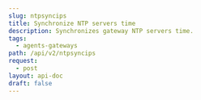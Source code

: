 ```yaml
---
slug: ntpsyncips
title: Synchronize NTP servers time
description: Synchronizes gateway NTP servers time.
tags:
  - agents-gateways
path: /api/v2/ntpsyncips
request:
  - post
layout: api-doc
draft: false
---
```

